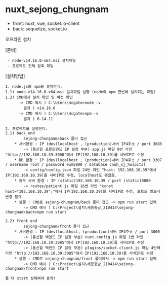 # nuxt_sejong_chungnam

- front: nuxt, vue, socket.io-client
- back: sequelize, socket.io

오프라인 설치

  [준비]
  
     - node-v14.16.0-x64.msi 설치파일
     - 프로젝트 전체 압축 파일

  [설치방법]
  
    1. node.js와 npm을 설치한다.
	1.1) node-v14.16.0-x64.msi 설치파일 실행 (node와 npm 한번에 설치되는 파일)
	1.2) CMD에서 설치 확인 및 버전 확인
	      -> CMD 예시 ) C:\Users\4cgate>node -v
		    결과 ) v14.16.0
	      -> CMD 예시 ) C:\Users\4cgate>npm -v
		    결과 ) 6.14.11

    2. 프로젝트를 실행한다.
	2.1) back end
	        sejong-chungnam/back 폴더 접근
		* 서버환경 : IP (dev)localhost , (production)서버 IP4주소 / port 3085
			-> (통신할 프론트엔드 IP 설정 부분) app.js 파일 9번 라인 "http://192.168.10.39:3000"에서 IP(192.168.10.39)를 서버IP로 수정
		* DB 환경 : IP (dev)localhost , (production)서버 IP4주소 / port 3307 / username root / password eum5890 / database cnuh_sj_hospital
			-> config/config.json 파일 24번 라인 "host: 192.168.10.39"에서 IP(192.168.10.39)를 서버IP로 수정, localhost도 괜찮음.
		* 외부 서버 환경 : IP (static)192.168.10.39 / port (static)8080
			-> routes/patient.js 파일 16번 라인 "const host="192.168.10.39";"에서 IP(192.168.10.39)를 서버IP로 수정, 포트도 필요시 변경 필요
		* 실행 : CMD로 sejong-chungnam/back 폴더 접근 -> npm run start 입력
			-> CMD 예시 ) C:\Project\설치\세종충남_210414\sejong-chungnam\back>npm run start

	2.2) front end
	        sejong-chungnam/front 폴더 접근
		* 서버환경 : IP (dev)localhost, (production)서버 IP4주소 / port 3000
			-> (통신할 백엔드 IP 설정 부분) nuxt.config.js 파일 1번 라인 "http://192.168.10.39:3085"에서 IP(192.168.10.39)를 서버IP로 수정 
			-> (통신할 백엔드 IP 설정 부분) plugins/socket.client.js 파일 4번째 라인 "http://192.168.10.39:3085"에서 IP(192.168.10.39)를 서버IP로 수정
		* 실행 : CMD로 sejong-chungnam/front 폴더에서 -> npm run start 입력
			-> CMD 예시 ) C:\Project\설치\세종충남_210414\sejong-chungnam\front>npm run start

 	둘 다 start 상태여야 동작!
